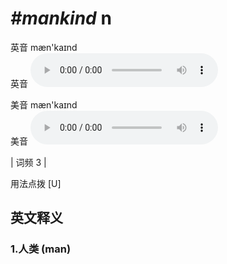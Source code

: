 # ***\#mankind*** n
英音 mæn'kaɪnd  
英音
<audio src="./media/mankind-B.aac" controls="controls"></audio>

美音 mæn'kaɪnd  
美音
<audio src="./media/mankind.aac" controls="controls"></audio>



| 词频 3 |  

用法点拨  [U]

英文释义
---
### 1.**人类 (man)**  


